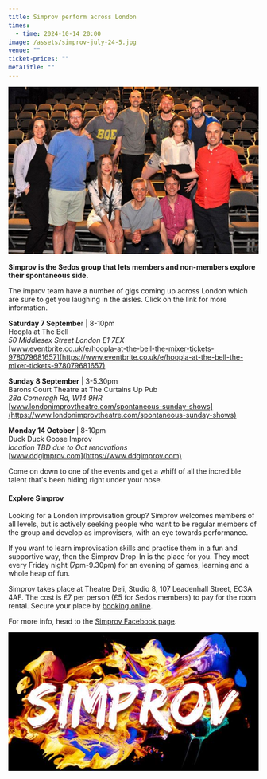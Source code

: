 ```yaml
---
title: Simprov perform across London
times:
  - time: 2024-10-14 20:00
image: /assets/simprov-july-24-5.jpg
venue: ""
ticket-prices: ""
metaTitle: ""
---
```

![](/assets/simprov-july-24-5.jpg "Join the Simprov crew at one of their events across London")

**Simprov is the Sedos group that lets members and non-members explore their spontaneous side.** 

The improv team have a number of gigs coming up across London which are sure to get you laughing in the aisles. Click on the link for more information.

**Saturday 7 Septembe**r | 8-10pm\
Hoopla at The Bell\
*50 Middlesex Street London E1 7EX*\
[www.eventbrite.co.uk/e/hoopla-at-the-bell-the-mixer-tickets-978079681657](https://www.eventbrite.co.uk/e/hoopla-at-the-bell-the-mixer-tickets-978079681657)

**Sunday 8 September** | 3-5.30pm\
Barons Court Theatre at The Curtains Up Pub\
*28a Comeragh Rd, W14 9HR*\
[www.londonimprovtheatre.com/spontaneous-sunday-shows](https://www.londonimprovtheatre.com/spontaneous-sunday-shows)

**Monday 14 October** | 8-10pm\
Duck Duck Goose Improv\
*location TBD due to Oct renovations*\
[www.ddgimprov.com](https://www.ddgimprov.com)

Come on down to one of the events and get a whiff of all the incredible talent that's been hiding right under your nose. 

#### **Explore Simprov**

Looking for a London improvisation group? Simprov welcomes members of all levels, but is actively seeking people who want to be regular members of the group and develop as improvisers, with an eye towards performance.

If you want to learn improvisation skills and practise them in a fun and supportive way, then the Simprov Drop-In is the place for you. They meet every Friday night (7pm-9.30pm) for an evening of games, learning and a whole heap of fun.

Simprov takes place at Theatre Deli, Studio 8, 107 Leadenhall Street, EC3A 4AF. The cost is £7 per person (£5 for Sedos members) to pay for the room rental. Secure your place by [booking online](https://sedos.ticketsolve.com/ticketbooth/shows/1173652905?_gl=1*g0oul7*_ga*NjQ5NTI0MzE2LjE3MTA3NjE4NjI.*_ga_KQD2K6GSG1*MTcxNDU3NTkzMS4xLjAuMTcxNDU3NTkzNi4wLjAuMA..).

For more info, head to the [Simprov Facebook page](https://www.facebook.com/groups/176792046058352/).

![](/assets/simprov_logo.jpg)